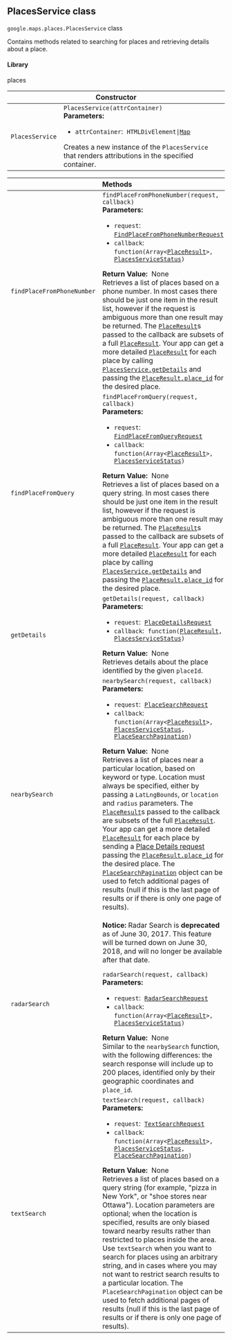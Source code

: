 <h2 id="PlacesService"> PlacesService class </h2><p>
<code><span itemprop="path">google.maps.places</span>.<span itemprop="name">PlacesService</span></code>
class
</p><p>Contains methods related to searching for places and retrieving details about a place.</p><h4>Library</h4><p>places</p><div class="devsite-table-wrapper"><table class="constructors responsive" summary="class PlacesService - Constructor">
<thead>
<tr><th colspan="2" id="PlacesService.constructor">Constructor</th>
</tr></thead>
<tbody>
<tr>
<td><code><span>PlacesService</span></code></td>
<td><div><code>PlacesService(attrContainer)</code></div>
<div class="desc"><strong>Parameters:</strong>&nbsp; <ul>
<li><code>attrContainer</code>:&nbsp; <code>HTMLDivElement|<a href="https://github.com/amenadiel/google-maps-documentation/blob/master/docs/Map.md">Map</a></code></li>
</ul></div>
<div class="desc">Creates a new instance of the <code>PlacesService</code> that renders attributions in the specified container.</div></td>
</tr>
</tbody>
</table></div><div class="devsite-table-wrapper"><table class="methods responsive" summary="class PlacesService - Methods">
<thead>
<tr><th colspan="2">Methods</th>
</tr></thead>
<tbody>
<tr id="PlacesService.findPlaceFromPhoneNumber">
<td><code><span>findPlaceFromPhoneNumber</span></code></td>
<td><div><code>findPlaceFromPhoneNumber(request, callback)</code></div>
<div class="desc"><strong>Parameters:</strong>&nbsp; <ul>
<li><code>request</code>:&nbsp; <code><a href="https://github.com/amenadiel/google-maps-documentation/blob/master/docs/FindPlaceFromPhoneNumberRequest.md">FindPlaceFromPhoneNumberRequest</a></code></li>
<li><code>callback</code>:&nbsp; <code>function(Array&lt;<a href="https://github.com/amenadiel/google-maps-documentation/blob/master/docs/PlaceResult.md">PlaceResult</a>&gt;, <a href="https://github.com/amenadiel/google-maps-documentation/blob/master/docs/PlacesServiceStatus.md">PlacesServiceStatus</a>)</code></li>
</ul></div>
<div class="desc"><strong>Return Value:</strong>&nbsp; None</div>
<div class="desc">Retrieves a list of places based on a phone number. In most cases there should be just one item in the result list, however if the request is ambiguous more than one result may be returned. The <code><a href="https://github.com/amenadiel/google-maps-documentation/blob/master/docs/PlaceResult.md">PlaceResult</a></code>s passed to the callback are subsets of a full <code><a href="https://github.com/amenadiel/google-maps-documentation/blob/master/docs/PlaceResult.md">PlaceResult</a></code>. Your app can get a more detailed <code><a href="https://github.com/amenadiel/google-maps-documentation/blob/master/docs/PlaceResult.md">PlaceResult</a></code> for each place by calling <code><a href="https://github.com/amenadiel/google-maps-documentation/blob/master/docs/PlacesService.md">PlacesService.getDetails</a></code> and passing the <code><a href="https://github.com/amenadiel/google-maps-documentation/blob/master/docs/PlaceResult.md">PlaceResult.place_id</a></code> for the desired place.</div></td>
</tr>
<tr id="PlacesService.findPlaceFromQuery">
<td><code><span>findPlaceFromQuery</span></code></td>
<td><div><code>findPlaceFromQuery(request, callback)</code></div>
<div class="desc"><strong>Parameters:</strong>&nbsp; <ul>
<li><code>request</code>:&nbsp; <code><a href="https://github.com/amenadiel/google-maps-documentation/blob/master/docs/FindPlaceFromQueryRequest.md">FindPlaceFromQueryRequest</a></code></li>
<li><code>callback</code>:&nbsp; <code>function(Array&lt;<a href="https://github.com/amenadiel/google-maps-documentation/blob/master/docs/PlaceResult.md">PlaceResult</a>&gt;, <a href="https://github.com/amenadiel/google-maps-documentation/blob/master/docs/PlacesServiceStatus.md">PlacesServiceStatus</a>)</code></li>
</ul></div>
<div class="desc"><strong>Return Value:</strong>&nbsp; None</div>
<div class="desc">Retrieves a list of places based on a query string. In most cases there should be just one item in the result list, however if the request is ambiguous more than one result may be returned. The <code><a href="https://github.com/amenadiel/google-maps-documentation/blob/master/docs/PlaceResult.md">PlaceResult</a></code>s passed to the callback are subsets of a full <code><a href="https://github.com/amenadiel/google-maps-documentation/blob/master/docs/PlaceResult.md">PlaceResult</a></code>. Your app can get a more detailed <code><a href="https://github.com/amenadiel/google-maps-documentation/blob/master/docs/PlaceResult.md">PlaceResult</a></code> for each place by calling <code><a href="https://github.com/amenadiel/google-maps-documentation/blob/master/docs/PlacesService.md">PlacesService.getDetails</a></code> and passing the <code><a href="https://github.com/amenadiel/google-maps-documentation/blob/master/docs/PlaceResult.md">PlaceResult.place_id</a></code> for the desired place.</div></td>
</tr>
<tr id="PlacesService.getDetails">
<td><code><span>getDetails</span></code></td>
<td><div><code>getDetails(request, callback)</code></div>
<div class="desc"><strong>Parameters:</strong>&nbsp; <ul>
<li><code>request</code>:&nbsp; <code><a href="https://github.com/amenadiel/google-maps-documentation/blob/master/docs/PlaceDetailsRequest.md">PlaceDetailsRequest</a></code></li>
<li><code>callback</code>:&nbsp; <code>function(<a href="https://github.com/amenadiel/google-maps-documentation/blob/master/docs/PlaceResult.md">PlaceResult</a>, <a href="https://github.com/amenadiel/google-maps-documentation/blob/master/docs/PlacesServiceStatus.md">PlacesServiceStatus</a>)</code></li>
</ul></div>
<div class="desc"><strong>Return Value:</strong>&nbsp; None</div>
<div class="desc">Retrieves details about the place identified by the given <code>placeId</code>.</div></td>
</tr>
<tr id="PlacesService.nearbySearch">
<td><code><span>nearbySearch</span></code></td>
<td><div><code>nearbySearch(request, callback)</code></div>
<div class="desc"><strong>Parameters:</strong>&nbsp; <ul>
<li><code>request</code>:&nbsp; <code><a href="https://github.com/amenadiel/google-maps-documentation/blob/master/docs/PlaceSearchRequest.md">PlaceSearchRequest</a></code></li>
<li><code>callback</code>:&nbsp; <code>function(Array&lt;<a href="https://github.com/amenadiel/google-maps-documentation/blob/master/docs/PlaceResult.md">PlaceResult</a>&gt;, <a href="https://github.com/amenadiel/google-maps-documentation/blob/master/docs/PlacesServiceStatus.md">PlacesServiceStatus</a>, <a href="https://github.com/amenadiel/google-maps-documentation/blob/master/docs/PlaceSearchPagination.md">PlaceSearchPagination</a>)</code></li>
</ul></div>
<div class="desc"><strong>Return Value:</strong>&nbsp; None</div>
<div class="desc">Retrieves a list of places near a particular location, based on keyword or type. Location must always be specified, either by passing a <code>LatLngBounds</code>, or <code>location</code> and <code>radius</code> parameters. The <code><a href="https://github.com/amenadiel/google-maps-documentation/blob/master/docs/PlaceResult.md">PlaceResult</a></code>s passed to the callback are subsets of the full <code><a href="https://github.com/amenadiel/google-maps-documentation/blob/master/docs/PlaceResult.md">PlaceResult</a></code>. Your app can get a more detailed <code><a href="https://github.com/amenadiel/google-maps-documentation/blob/master/docs/PlaceResult.md">PlaceResult</a></code> for each place by sending a <a href="https://developers.google.com/maps/documentation/javascript/places#place_details_requests">Place Details request</a> passing the <code><a href="https://github.com/amenadiel/google-maps-documentation/blob/master/docs/PlaceResult.md">PlaceResult.place_id</a></code> for the desired place. The <code><a href="https://github.com/amenadiel/google-maps-documentation/blob/master/docs/PlaceSearchPagination.md">PlaceSearchPagination</a></code> object can be used to fetch additional pages of results (null if this is the last page of results or if there is only one page of results).</div></td>
</tr>
<tr id="PlacesService.radarSearch">
<td><code><span>radarSearch</span></code></td>
<td><aside class="warning"><p><b>Notice:</b> Radar Search is <strong>deprecated</strong> as of June 30, 2017. This feature will be turned down on June 30, 2018, and will no longer be available after that date.</p></aside><div><code>radarSearch(request, callback)</code></div>
<div class="desc"><strong>Parameters:</strong>&nbsp; <ul>
<li><code>request</code>:&nbsp; <code><a href="https://github.com/amenadiel/google-maps-documentation/blob/master/docs/RadarSearchRequest.md">RadarSearchRequest</a></code></li>
<li><code>callback</code>:&nbsp; <code>function(Array&lt;<a href="https://github.com/amenadiel/google-maps-documentation/blob/master/docs/PlaceResult.md">PlaceResult</a>&gt;, <a href="https://github.com/amenadiel/google-maps-documentation/blob/master/docs/PlacesServiceStatus.md">PlacesServiceStatus</a>)</code></li>
</ul></div>
<div class="desc"><strong>Return Value:</strong>&nbsp; None</div>
<div class="desc">Similar to the <code>nearbySearch</code> function, with the following differences: the search response will include up to 200 places, identified only by their geographic coordinates and <code>place_id</code>.</div></td>
</tr>
<tr id="PlacesService.textSearch">
<td><code><span>textSearch</span></code></td>
<td><div><code>textSearch(request, callback)</code></div>
<div class="desc"><strong>Parameters:</strong>&nbsp; <ul>
<li><code>request</code>:&nbsp; <code><a href="https://github.com/amenadiel/google-maps-documentation/blob/master/docs/TextSearchRequest.md">TextSearchRequest</a></code></li>
<li><code>callback</code>:&nbsp; <code>function(Array&lt;<a href="https://github.com/amenadiel/google-maps-documentation/blob/master/docs/PlaceResult.md">PlaceResult</a>&gt;, <a href="https://github.com/amenadiel/google-maps-documentation/blob/master/docs/PlacesServiceStatus.md">PlacesServiceStatus</a>, <a href="https://github.com/amenadiel/google-maps-documentation/blob/master/docs/PlaceSearchPagination.md">PlaceSearchPagination</a>)</code></li>
</ul></div>
<div class="desc"><strong>Return Value:</strong>&nbsp; None</div>
<div class="desc">Retrieves a list of places based on a query string (for example, "pizza in New York", or "shoe stores near Ottawa"). Location parameters are optional; when the location is specified, results are only biased toward nearby results rather than restricted to places inside the area. Use <code>textSearch</code> when you want to search for places using an arbitrary string, and in cases where you may not want to restrict search results to a particular location. The <code>PlaceSearchPagination</code> object can be used to fetch additional pages of results (null if this is the last page of results or if there is only one page of results).</div></td>
</tr>
</tbody>
</table></div>